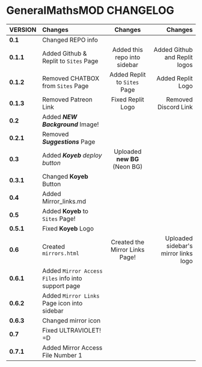 # GeneralMathsMOD CHANGELOG

| **VERSION**        | **Changes**                                        | **Changes**                     | **Changes**                          |
|:-------------------|:---------------------------------------------------|:-------------------------------:|-------------------------------------:|
| **0.1**            | Changed REPO info                                  |                                 |                                      |
| **0.1.1**          | Added Github & Replit to `Sites` Page              | Added this repo into sidebar    | Added Github and Replit logos        |
| **0.1.2**          | Removed CHATBOX from `Sites` Page                  | Added Replit to `Sites` Page    | Added Replit Logo                    |
| **0.1.3**          | Removed Patreon Link                               | Fixed Replit Logo               | Removed Discord Link                 |
| **0.2**            | Added ***NEW Background*** Image!                  |                                 |                                      |
| **0.2.1**          | Removed ***Suggestions*** Page                     |                                 |                                      |
| **0.3**            | Added ***Koyeb** deploy button*                    | Uploaded **new BG** (Neon BG)   |                                      |
| **0.3.1**          | Changed **Koyeb** Button                           |                                 |                                      | 
| **0.4**            | Added Mirror_links.md                              |                                 |                                      |
| **0.5**            | Added **Koyeb** to `Sites` Page!                   |                                 |                                      |
| **0.5.1**          | Fixed **Koyeb** Logo                               |                                 |                                      |
| **0.6**            | Created `mirrors.html`                             | Created the Mirror Links Page!  | Uploaded sidebar's mirror links logo |
| **0.6.1**          | Added `Mirror Access Files` info into support page |                                 |                                      |
| **0.6.2**          | Added `Mirror Links` Page icon into sidebar        |                                 |                                      |
| **0.6.3**          | Changed mirror icon                                |                                 |                                      |
| **0.7**            | Fixed ULTRAVIOLET! =D                              |                                 |                                      |
| **0.7.1**          | Added Mirror Access File Number 1                  |                                 |                                      |

